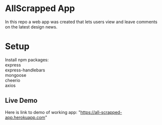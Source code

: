 # AllScrapped App
In this repo a web app was created that lets users view and leave comments on the latest design news.

# Setup
Install npm packages:<br>
express<br>
express-handlebars<br>
mongoose<br>
cheerio<br>
axios<br>

## Live Demo
Here is link to demo of working app: "https://all-scrapped-app.herokuapp.com"
